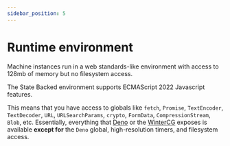 ```yaml
---
sidebar_position: 5
---
```


# Runtime environment

Machine instances run in a web standards-like environment with access to 128mb of memory but no filesystem access.

The State Backed environment supports ECMAScript 2022 Javascript features.

This means that you have access to globals like `fetch`, `Promise`, `TextEncoder`, `TextDecoder`, `URL`,
`URLSearchParams`, `crypto`, `FormData`, `CompressionStream`, `Blob`, etc.
Essentially, everything that [Deno](https://deno.land/manual@v1.35.0/runtime/web_platform_apis)
or the [WinterCG](https://github.com/wintercg) exposes is available
**except for** the `Deno` global, high-resolution timers, and filesystem access.
